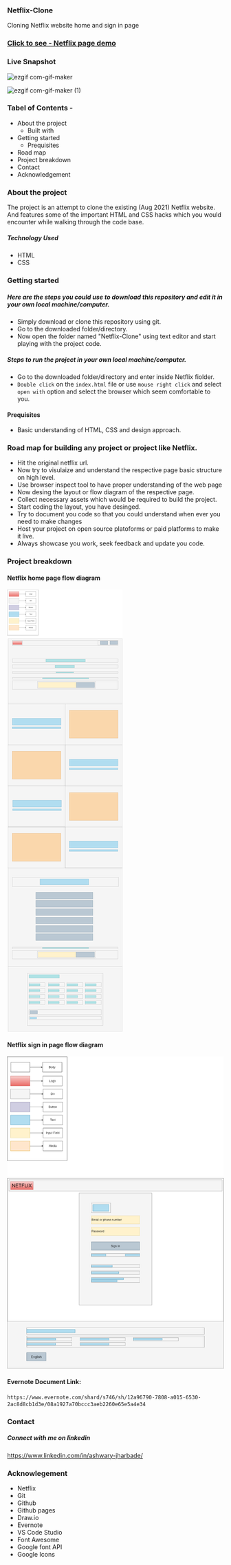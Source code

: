 ### Netflix-Clone
Cloning Netflix website home and sign in page

### [Click to see - Netflix page demo](https://ashwary-jharbade.github.io/Netflix-Clone/)

### Live Snapshot

![ezgif com-gif-maker](https://user-images.githubusercontent.com/55127977/131257356-10a34ab6-44a4-4f9c-b4d8-e36b46f71d5c.gif)

![ezgif com-gif-maker (1)](https://user-images.githubusercontent.com/55127977/131257361-542c69fd-dbc6-4dfa-95a8-57025c658e1c.gif)

### Tabel of Contents -
- About the project
  - Built with
- Getting started
  - Prequisites
- Road map
- Project breakdown
- Contact
- Acknowledgement

### About the project
The project is an attempt to clone the existing (Aug 2021) Netflix website. And features some of the important HTML and CSS hacks which you would encounter while walking through the code base. 

##### Technology Used
- HTML
- CSS

### Getting started
##### Here are the steps you could use to download this repository and edit it in your own local machine/computer.
- Simply download or clone this repository using git.
- Go to the downloaded folder/directory.
- Now open the folder named "Netflix-Clone" using text editor and start playing with the project code.

##### Steps to run the project in your own local machine/computer.
- Go to the downloaded folder/directory and enter inside Netflix fiolder.
- `Double click` on the `index.html` file or use `mouse right click` and select `open with` option and select the browser which seem comfortable to you.

#### Prequisites
- Basic understanding of HTML, CSS and design approach.

### Road map for building any project or project like Netflix.
- Hit the original netflix url.
- Now try to visulaize and understand the respective page basic structure on high level.
- Use browser inspect tool to have proper understanding of the web page
- Now desing the layout or flow diagram of the respective page.
- Collect necessary assets which would be required to build the project.
- Start coding the layout, you have desinged.
- Try to document you code so that you could understand when ever you need to make changes
- Host your project on open source platoforms or paid platforms to make it live.
- Always showcase you work, seek feedback and update you code.

### Project breakdown

#### Netflix home page flow diagram

![Home page](https://github.com/Ashwary-Jharbade/Netflix-Clone/blob/main/assets/draw.io/Netflix-home-page.png)

#### Netflix sign in page flow diagram

![Sign in page](https://github.com/Ashwary-Jharbade/Netflix-Clone/blob/main/assets/draw.io/Netflix-sign-in.png)

#### Evernote Document Link:
```
https://www.evernote.com/shard/s746/sh/12a96790-7808-a015-6530-2ac8d8cb1d3e/08a1927a70bccc3aeb2260e65e5a4e34

```
### Contact

##### Connect with me on linkedin
https://www.linkedin.com/in/ashwary-jharbade/

### Acknowlegement
- Netflix
- Git
- Github
- Github pages
- Draw.io
- Evernote
- VS Code Studio
- Font Awesome
- Google font API
- Google Icons





